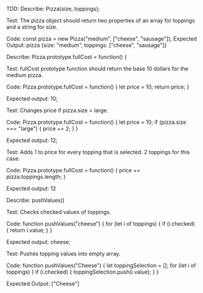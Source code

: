 TDD:
Describe: Pizza(size, toppings);

Test: The pizza object should return two properties of an array for toppings and a string for size.

Code: const pizza = new Pizza("medium", ["cheese", "sausage"]);
Expected Output: pizza {size: "medium", toppings: ["cheese", "sausage"]}

Describe: Pizza.prototype.fullCost = function() {

Test: fullCost prototype function should return the base 10 dollars for the medium pizza.

Code: Pizza.prototype.fullCost = function() {
  let price = 10;
  return price;
}

Expected output: 10;

Test: Changes price if pizza.size = large.

Code: Pizza.prototype.fullCost = function() {
  let price = 10;
  if (pizza.size === "large") {
    price += 2;
  }
}

Expected output: 12;

Test: Adds 1 to price for every topping that is selected. 2 toppings for this case.

Code: Pizza.prototype.fullCost = function() {
  price += pizza.toppings.length;
}

Expected output: 12

Describe: pushValues() 

Test: Checks checked values of toppings.

Code: function pushValues("cheese") {
  for (let i of toppings) {
    if (i.checked) {
    return i.value;
    }
  }

Expected output: cheese;

Test: Pushes topping values into empty array.

Code: function pushValues("Cheese") {
  let toppingSelection = [];
  for (let i of toppings) {
    if (i.checked) {
    toppingSelection.push(i.value);
    }
  }

Expected Output: ["Cheese"]
